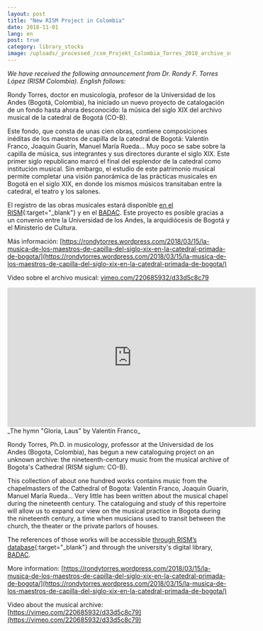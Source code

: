 ```yaml
---
layout: post
title: "New RISM Project in Colombia"
date: 2018-11-01
lang: en
post: true
category: library_stocks
image: /uploads/_processed_/csm_Projekt_Colombia_Torres_2018_archive_small_1ac0f059f0.png
---
```



_We have received the following announcement from Dr. Rondy F. Torres López (RISM Colombia). English follows:_

Rondy Torres, doctor en musicología, profesor de la Universidad de los Andes (Bogotá, Colombia), ha iniciado un nuevo proyecto de catalogación de un fondo hasta ahora desconocido: la música del siglo XIX del archivo musical de la catedral de Bogotá (CO-B).

Este fondo, que consta de unas cien obras, contiene composiciones inéditas de los maestros de capilla de la catedral de Bogotá: Valentín Franco, Joaquín Guarín, Manuel María Rueda… Muy poco se sabe sobre la capilla de música, sus integrantes y sus directores durante el siglo XIX. Este primer siglo republicano marcó el final del esplendor de la catedral como institución musical. Sin embargo, el estudio de este patrimonio musical permite completar una visión panorámica de las prácticas musicales en Bogotá en el siglo XIX, en donde los mismos músicos transitaban entre la catedral, el teatro y los salones.

El registro de las obras musicales estará disponible [en el RISM](https://opac.rism.info/search?View=rism&siglum=CO-B&Language=es){:target="_blank"} y en el [BADAC](https://badac.uniandes.edu.co/). Este proyecto es posible gracias a un convenio entre la Universidad de los Andes, la arquidiócesis de Bogotá y el Ministerio de Cultura.

Más información: [https://rondytorres.wordpress.com/2018/03/15/la-musica-de-los-maestros-de-capilla-del-siglo-xix-en-la-catedral-primada-de-bogota/](https://rondytorres.wordpress.com/2018/03/15/la-musica-de-los-maestros-de-capilla-del-siglo-xix-en-la-catedral-primada-de-bogota/)

Video sobre el archivo musical: [vimeo.com/220685932/d33d5c8c79](https://vimeo.com/220685932/d33d5c8c79)


<iframe width="560" height="315" src="https://www.youtube.com/embed/MWTWz2W6pqA" frameborder="0" allow="autoplay; encrypted-media" allowfullscreen></iframe>
_The hymn "Gloria, Laus" by Valentín Franco﻿_


Rondy Torres, Ph.D. in musicology, professor at the Universidad de los Andes (Bogota, Colombia), has begun a new cataloguing project on an unknown archive: the nineteenth-century music from the musical archive of Bogota's Cathedral (RISM siglum: CO-B).

This collection of about one hundred works contains music from the chapelmasters of the Cathedral of Bogota: Valentín Franco, Joaquín Guarín, Manuel María Rueda… Very little has been written about the musical chapel during the nineteenth century. The cataloguing and study of this repertoire will allow us to expand our view on the musical practice in Bogota during the nineteenth century, a time when musicians used to transit between the church, the theater or the private parlors of houses.

The references of those works will be accessible [through RISM’s database](https://opac.rism.info/search?View=rism&siglum=CO-B&Language=en){:target="_blank"} and through the university's digital library, [BADAC](https://badac.uniandes.edu.co/).

More information: [https://rondytorres.wordpress.com/2018/03/15/la-musica-de-los-maestros-de-capilla-del-siglo-xix-en-la-catedral-primada-de-bogota/](https://rondytorres.wordpress.com/2018/03/15/la-musica-de-los-maestros-de-capilla-del-siglo-xix-en-la-catedral-primada-de-bogota/)

Video about the musical archive: [https://vimeo.com/220685932/d33d5c8c79](https://vimeo.com/220685932/d33d5c8c79)

<script type="text/javascript">var switchTo5x=true;</script><script type="text/javascript" src="http://w.sharethis.com/button/buttons.js"></script><script type="text/javascript">stLight.options({publisher: "9b601438-1ce1-49d8-bfd7-9cff5df54c17", doNotHash: false, doNotCopy: false, hashAddressBar: false});</script>